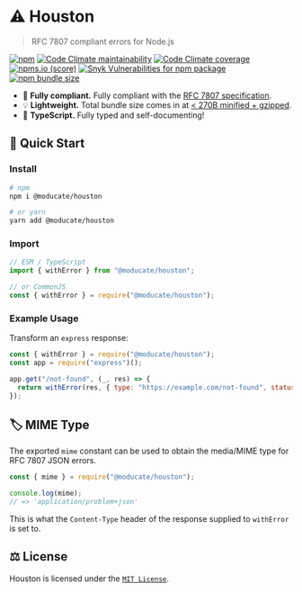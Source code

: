 # ⚠ Houston

> RFC 7807 compliant errors for Node.js

[![npm](https://img.shields.io/npm/v/@moducate/houston)](https://npmjs.com/package/@moducate/houston)
[![Code Climate maintainability](https://img.shields.io/codeclimate/maintainability/moducate/houston)](https://codeclimate.com/github/moducate/houston)
[![Code Climate coverage](https://img.shields.io/codeclimate/coverage/moducate/houston)](https://codeclimate.com/github/moducate/houston)
[![npms.io (score)](https://img.shields.io/npms-io/final-score/@moducate/houston)](https://api.npms.io/v2/package/%40moducate%2Fhouston)
[![Snyk Vulnerabilities for npm package](https://img.shields.io/snyk/vulnerabilities/npm/@moducate/houston)](#)
[![npm bundle size](https://img.shields.io/bundlephobia/min/@moducate/houston)](https://bundlephobia.com/package/moducate/houston)

- 📃 **Fully compliant.** Fully compliant with the [RFC 7807 specification](https://datatracker.ietf.org/doc/html/rfc7807).
- 💡 **Lightweight.** Total bundle size comes in at [< 270B minified + gzipped](https://bundlephobia.com/package/moducate/houston).
- 💪 **TypeScript.** Fully typed and self-documenting!

## 🚀 Quick Start

### Install

```bash
# npm
npm i @moducate/houston

# or yarn
yarn add @moducate/houston
```

### Import

```js
// ESM / TypeScript
import { withError } from "@moducate/houston";

// or CommonJS
const { withError } = require("@moducate/houston");
```

### Example Usage

Transform an `express` response:

```js
const { withError } = require("@moducate/houston");
const app = require("express")();

app.get("/not-found", (_, res) => {
  return withError(res, { type: "https://example.com/not-found", status: 404 })
});
```

## 🏷 MIME Type

The exported `mime` constant can be used to obtain the media/MIME type for RFC 7807 JSON errors.

```js
const { mime } = require("@moducate/houston");

console.log(mime);
// => 'application/problem+json'
```

This is what the `Content-Type` header of the response supplied to `withError` is set to.

## ⚖ License

Houston is licensed under the [`MIT License`](LICENSE).
